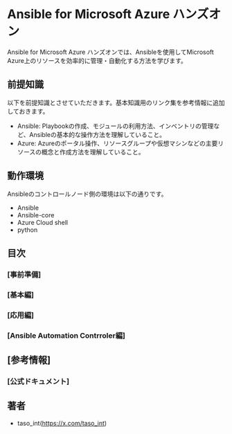 # Ansible for Microsoft Azure ハンズオン
Ansible for Microsoft Azure ハンズオンでは、Ansibleを使用してMicrosoft Azure上のリソースを効率的に管理・自動化する方法を学びます。

## 前提知識
以下を前提知識とさせていただきます。基本知識用のリンク集を参考情報に追加しておきます。

- Ansible: Playbookの作成、モジュールの利用方法、インベントリの管理など、Ansibleの基本的な操作方法を理解していること。
- Azure: Azureのポータル操作、リソースグループや仮想マシンなどの主要リソースの概念と作成方法を理解していること。

## 動作環境
Ansibleのコントロールノード側の環境は以下の通りです。
- Ansible
- Ansible-core
- Azure Cloud shell
- python

## 目次

### [事前準備]

### [基本編]

### [応用編]

### [Ansible Automation Contrroler編]

## [参考情報]

### [公式ドキュメント]

## 著者
- taso_int(https://x.com/taso_int)
